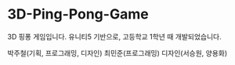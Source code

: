 # 3D-Ping-Pong-Game
3D 핑퐁 게임입니다.
유니티5 기반으로, 고등학교 1학년 때 개발되었습니다.

박주철(기획, 프로그래밍, 디자인)
최민준(프로그래밍)
디자인(서승원, 양용화)
